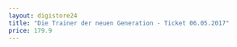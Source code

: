```yaml
---
layout: digistore24
title: "Die Trainer der neuen Generation - Ticket 06.05.2017"
price: 179.9
---
```

